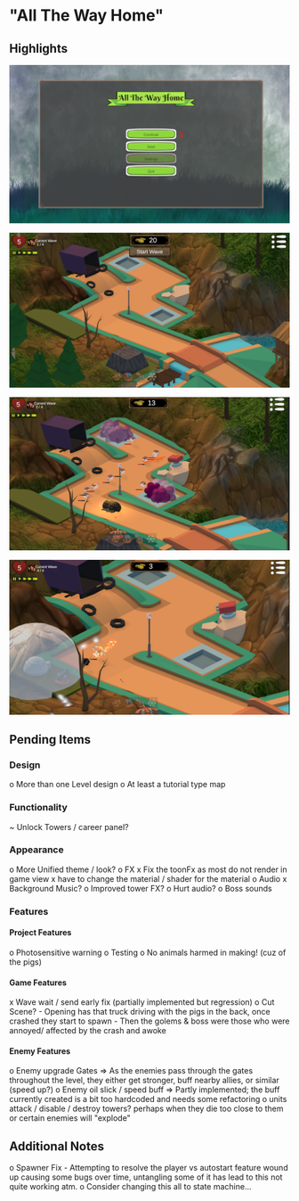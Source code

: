 

# "All The Way Home"

## Highlights


![Start Screen](Assets/Highlights/StartScreen.png)

![New Game](Assets/Highlights/NewGame.png)

![Mid-Wave And Shields](Assets/Highlights/MidWaveShielded.png)

![Boss](Assets/Highlights/Boss.png)



## Pending Items

### Design

o More than one Level design
	o At least a tutorial type map 

### Functionality

~ Unlock Towers / career panel?

### Appearance

o More Unified theme / look?
o FX
	x Fix the toonFx as most do not render in game view
		x have to change the material / shader for the material 
	o Audio
		x Background Music?
		o Improved tower FX?
		o Hurt audio?
		o Boss sounds

### Features

#### Project Features

o Photosensitive warning
o Testing
o No animals harmed in making! (cuz of the pigs)

#### Game Features

x Wave wait / send early fix (partially implemented but regression)
o Cut Scene?
	- Opening has that truck driving with the pigs in the back, once crashed they start to spawn
	  - Then the golems & boss were those who were annoyed/ affected by the crash and awoke

#### Enemy Features

o Enemy upgrade Gates
	=> As the enemies pass through the gates throughout the level, they either get stronger, buff nearby allies, or similar (speed up?)
o Enemy oil slick / speed buff
	=> Partly implemented; the buff currently created is a bit too hardcoded and needs some refactoring
o units attack / disable / destroy towers? perhaps when they die too close to them 
  or certain enemies will "explode"

## Additional Notes

o Spawner Fix
	- Attempting to resolve the player vs autostart feature wound up causing some bugs over time, untangling some of it has lead to this not quite working atm.
	o Consider changing this all to state machine...

